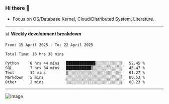 ### Hi there 👋
<!-- * Daily Meditation via Leetcode/Competitive-Programming. -->
* Focus on OS/Database Kernel, Cloud/Distributed System, Literature.

-------

📊 **Weekly development breakdown**
<!--START_SECTION:waka-->

```txt
From: 15 April 2025 - To: 22 April 2025

Total Time: 16 hrs 38 mins

Python     8 hrs 44 mins   █████████████░░░░░░░░░░░░   52.45 %
SQL        7 hrs 34 mins   ███████████▒░░░░░░░░░░░░░   45.47 %
Text       12 mins         ▒░░░░░░░░░░░░░░░░░░░░░░░░   01.27 %
Markdown   5 mins          ░░░░░░░░░░░░░░░░░░░░░░░░░   00.53 %
Other      2 mins          ░░░░░░░░░░░░░░░░░░░░░░░░░   00.23 %
```

<!--END_SECTION:waka-->

-------

<!-- [![Leetcode Stats](https://leetcard.jacoblin.cool/hzhang413?font=Fira+Mono)](https://leetcode.com/fxrc) -->
![image](./cyberpunk-ghost-in-the-shell.gif)
<!--![image](./gis-archive.png)-->
